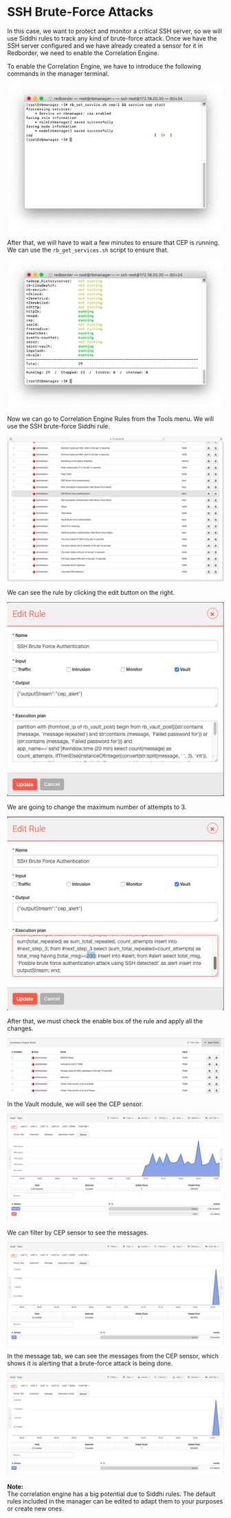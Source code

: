 # SSH Brute-Force Attacks

In this case, we want to protect and monitor a critical SSH server, so we will use Siddhi rules to track any kind of brute-force attack. Once we have the SSH server configured and we have already created a sensor for it in Redborder, we need to enable the Correlation Engine.

To enable the Correlation Engine, we have to introduce the following commands in the manager terminal.

![SSH brute-force attack: Enabling Correlation Engine](images/ch30_img005_a.png)

After that, we will have to wait a few minutes to ensure that CEP is running. We can use the `rb_get_services.sh` script to ensure that.

![SSH brute-force attack: Correlation Engine enabled](images/ch30_img005_b.png)

Now we can go to Correlation Engine Rules from the Tools menu. We will use the SSH brute-force Siddhi rule.

![SSH brute-force attack: SSH rules](images/ch30_img005_d.png)

We can see the rule by clicking the edit button on the right.

![SSH brute-force attack: Editing SSH rule](images/ch30_img005_e.png)

We are going to change the maximum number of attempts to 3.

![SSH brute-force attack: Editing SSH rule](images/ch30_img005_f.png)

After that, we must check the enable box of the rule and apply all the changes.

![SSH brute-force attack: Applying changes](images/ch30_img005_g.png)

In the Vault module, we will see the CEP sensor.

![SSH brute-force attack: CEP sensor](images/ch30_img005_h.png)

We can filter by CEP sensor to see the messages.

![SSH brute-force attack: CEP sensor filtered](images/ch30_img005_i.png)

In the message tab, we can see the messages from the CEP sensor, which shows it is alerting that a brute-force attack is being done.

![SSH brute-force attack: CEP messages](images/ch30_img005_i.png)

**Note:**  
The correlation engine has a big potential due to Siddhi rules. The default rules included in the manager can be edited to adapt them to your purposes or create new ones.
